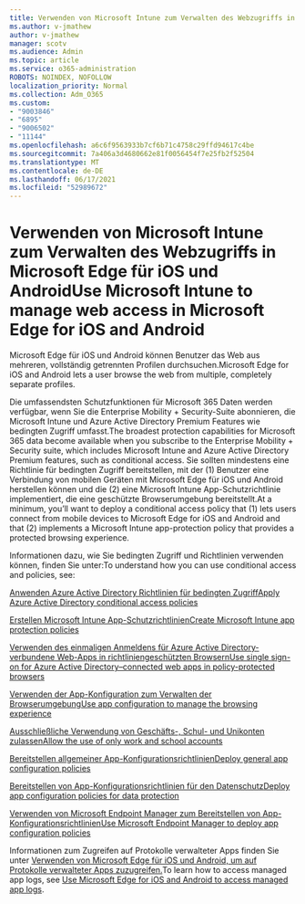 ```yaml
---
title: Verwenden von Microsoft Intune zum Verwalten des Webzugriffs in Microsoft Edge für iOS und Android
ms.author: v-jmathew
author: v-jmathew
manager: scotv
ms.audience: Admin
ms.topic: article
ms.service: o365-administration
ROBOTS: NOINDEX, NOFOLLOW
localization_priority: Normal
ms.collection: Adm_O365
ms.custom:
- "9003846"
- "6895"
- "9006502"
- "11144"
ms.openlocfilehash: a6c6f9563933b7cf6b71c4758c29ffd94617c4be
ms.sourcegitcommit: 7a406a3d4680662e81f0056454f7e25fb2f52504
ms.translationtype: MT
ms.contentlocale: de-DE
ms.lasthandoff: 06/17/2021
ms.locfileid: "52989672"
---
```

# <a name="use-microsoft-intune-to-manage-web-access-in-microsoft-edge-for-ios-and-android"></a><span data-ttu-id="c5cbd-102">Verwenden von Microsoft Intune zum Verwalten des Webzugriffs in Microsoft Edge für iOS und Android</span><span class="sxs-lookup"><span data-stu-id="c5cbd-102">Use Microsoft Intune to manage web access in Microsoft Edge for iOS and Android</span></span>

<span data-ttu-id="c5cbd-103">Microsoft Edge für iOS und Android können Benutzer das Web aus mehreren, vollständig getrennten Profilen durchsuchen.</span><span class="sxs-lookup"><span data-stu-id="c5cbd-103">Microsoft Edge for iOS and Android lets a user browse the web from multiple, completely separate profiles.</span></span>

<span data-ttu-id="c5cbd-104">Die umfassendsten Schutzfunktionen für Microsoft 365 Daten werden verfügbar, wenn Sie die Enterprise Mobility + Security-Suite abonnieren, die Microsoft Intune und Azure Active Directory Premium Features wie bedingten Zugriff umfasst.</span><span class="sxs-lookup"><span data-stu-id="c5cbd-104">The broadest protection capabilities for Microsoft 365 data become available when you subscribe to the Enterprise Mobility + Security suite, which includes Microsoft Intune and Azure Active Directory Premium features, such as conditional access.</span></span> <span data-ttu-id="c5cbd-105">Sie sollten mindestens eine Richtlinie für bedingten Zugriff bereitstellen, mit der (1) Benutzer eine Verbindung von mobilen Geräten mit Microsoft Edge für iOS und Android herstellen können und die (2) eine Microsoft Intune App-Schutzrichtlinie implementiert, die eine geschützte Browserumgebung bereitstellt.</span><span class="sxs-lookup"><span data-stu-id="c5cbd-105">At a minimum, you’ll want to deploy a conditional access policy that (1) lets users connect from mobile devices to Microsoft Edge for iOS and Android and that (2) implements a Microsoft Intune app-protection policy that provides a protected browsing experience.</span></span>

<span data-ttu-id="c5cbd-106">Informationen dazu, wie Sie bedingten Zugriff und Richtlinien verwenden können, finden Sie unter:</span><span class="sxs-lookup"><span data-stu-id="c5cbd-106">To understand how you can use conditional access and policies, see:</span></span>

[<span data-ttu-id="c5cbd-107">Anwenden Azure Active Directory Richtlinien für bedingten Zugriff</span><span class="sxs-lookup"><span data-stu-id="c5cbd-107">Apply Azure Active Directory conditional access policies</span></span>](https://go.microsoft.com/fwlink/?linkid=2132481)

[<span data-ttu-id="c5cbd-108">Erstellen Microsoft Intune App-Schutzrichtlinien</span><span class="sxs-lookup"><span data-stu-id="c5cbd-108">Create Microsoft Intune app protection policies</span></span>](https://go.microsoft.com/fwlink/?linkid=2132651)

[<span data-ttu-id="c5cbd-109">Verwenden des einmaligen Anmeldens für Azure Active Directory-verbundene Web-Apps in richtliniengeschützten Browsern</span><span class="sxs-lookup"><span data-stu-id="c5cbd-109">Use single sign-on for Azure Active Directory–connected web apps in policy-protected browsers</span></span>](https://go.microsoft.com/fwlink/?linkid=2132482)

[<span data-ttu-id="c5cbd-110">Verwenden der App-Konfiguration zum Verwalten der Browserumgebung</span><span class="sxs-lookup"><span data-stu-id="c5cbd-110">Use app configuration to manage the browsing experience</span></span>](https://go.microsoft.com/fwlink/?linkid=2132483)

[<span data-ttu-id="c5cbd-111">Ausschließliche Verwendung von Geschäfts-, Schul- und Unikonten zulassen</span><span class="sxs-lookup"><span data-stu-id="c5cbd-111">Allow the use of only work and school accounts</span></span>](https://go.microsoft.com/fwlink/?linkid=2132652)

[<span data-ttu-id="c5cbd-112">Bereitstellen allgemeiner App-Konfigurationsrichtlinien</span><span class="sxs-lookup"><span data-stu-id="c5cbd-112">Deploy general app configuration policies</span></span>](https://go.microsoft.com/fwlink/?linkid=2132653)

[<span data-ttu-id="c5cbd-113">Bereitstellen von App-Konfigurationsrichtlinien für den Datenschutz</span><span class="sxs-lookup"><span data-stu-id="c5cbd-113">Deploy app configuration policies for data protection</span></span>](https://go.microsoft.com/fwlink/?linkid=2132654)

[<span data-ttu-id="c5cbd-114">Verwenden von Microsoft Endpoint Manager zum Bereitstellen von App-Konfigurationsrichtlinien</span><span class="sxs-lookup"><span data-stu-id="c5cbd-114">Use Microsoft Endpoint Manager to deploy app configuration policies</span></span>](https://go.microsoft.com/fwlink/?linkid=2132707)

<span data-ttu-id="c5cbd-115">Informationen zum Zugreifen auf Protokolle verwalteter Apps finden Sie unter [Verwenden von Microsoft Edge für iOS und Android, um auf Protokolle verwalteter Apps zuzugreifen.](https://go.microsoft.com/fwlink/?linkid=2132578)</span><span class="sxs-lookup"><span data-stu-id="c5cbd-115">To learn how to access managed app logs, see [Use Microsoft Edge for iOS and Android to access managed app logs](https://go.microsoft.com/fwlink/?linkid=2132578).</span></span>
